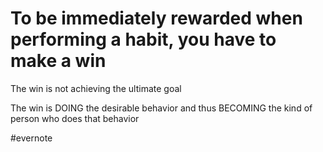 # To be immediately rewarded when performing a habit, you have to make a win

The win is not achieving the ultimate goal

The win is DOING the desirable behavior and thus BECOMING the kind of person who does that behavior

\#evernote

